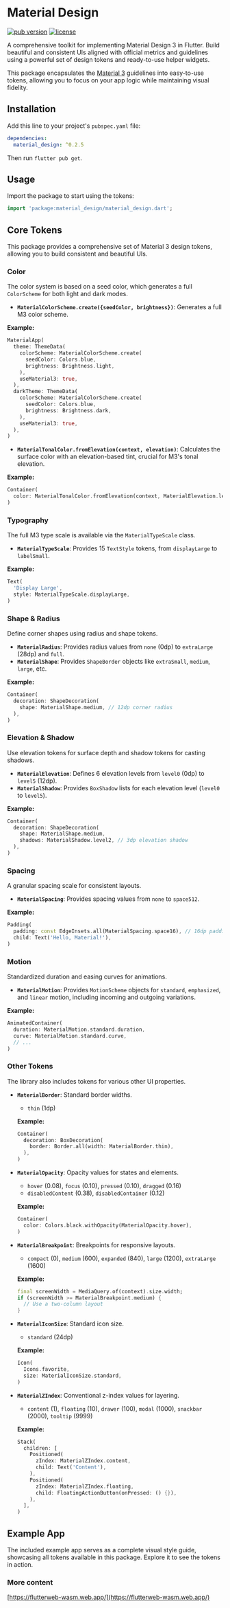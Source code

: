 # Material Design

[![pub version](https://img.shields.io/pub/v/material_design.svg)](https://pub.dev/packages/material_design)
[![license](https://img.shields.io/badge/license-BSD-blue.svg)](/LICENSE)

A comprehensive toolkit for implementing Material Design 3 in Flutter. Build beautiful and consistent UIs aligned with official metrics and guidelines using a powerful set of design tokens and ready-to-use helper widgets.

This package encapsulates the [Material 3](https://m3.material.io/) guidelines into easy-to-use tokens, allowing you to focus on your app logic while maintaining visual fidelity.

## Installation

Add this line to your project's `pubspec.yaml` file:

```yaml
dependencies:
  material_design: ^0.2.5
```

Then run `flutter pub get`.

## Usage

Import the package to start using the tokens:

```dart
import 'package:material_design/material_design.dart';
```

## Core Tokens

This package provides a comprehensive set of Material 3 design tokens, allowing you to build consistent and beautiful UIs.

### Color

The color system is based on a seed color, which generates a full `ColorScheme` for both light and dark modes.

- **`MaterialColorScheme.create({seedColor, brightness})`**: Generates a full M3 color scheme.

**Example:**

```dart
MaterialApp(
  theme: ThemeData(
    colorScheme: MaterialColorScheme.create(
      seedColor: Colors.blue,
      brightness: Brightness.light,
    ),
    useMaterial3: true,
  ),
  darkTheme: ThemeData(
    colorScheme: MaterialColorScheme.create(
      seedColor: Colors.blue,
      brightness: Brightness.dark,
    ),
    useMaterial3: true,
  ),
)
```

- **`MaterialTonalColor.fromElevation(context, elevation)`**: Calculates the surface color with an elevation-based tint, crucial for M3's tonal elevation.

**Example:**

```dart
Container(
  color: MaterialTonalColor.fromElevation(context, MaterialElevation.level2),
)
```

### Typography

The full M3 type scale is available via the `MaterialTypeScale` class.

- **`MaterialTypeScale`**: Provides 15 `TextStyle` tokens, from `displayLarge` to `labelSmall`.

**Example:**

```dart
Text(
  'Display Large',
  style: MaterialTypeScale.displayLarge,
)
```

### Shape & Radius

Define corner shapes using radius and shape tokens.

- **`MaterialRadius`**: Provides radius values from `none` (0dp) to `extraLarge` (28dp) and `full`.
- **`MaterialShape`**: Provides `ShapeBorder` objects like `extraSmall`, `medium`, `large`, etc.

**Example:**

```dart
Container(
  decoration: ShapeDecoration(
    shape: MaterialShape.medium, // 12dp corner radius
  ),
)
```

### Elevation & Shadow

Use elevation tokens for surface depth and shadow tokens for casting shadows.

- **`MaterialElevation`**: Defines 6 elevation levels from `level0` (0dp) to `level5` (12dp).
- **`MaterialShadow`**: Provides `BoxShadow` lists for each elevation level (`level0` to `level5`).

**Example:**

```dart
Container(
  decoration: ShapeDecoration(
    shape: MaterialShape.medium,
    shadows: MaterialShadow.level2, // 3dp elevation shadow
  ),
)
```

### Spacing

A granular spacing scale for consistent layouts.

- **`MaterialSpacing`**: Provides spacing values from `none` to `space512`.

**Example:**

```dart
Padding(
  padding: const EdgeInsets.all(MaterialSpacing.space16), // 16dp padding
  child: Text('Hello, Material!'),
)
```

### Motion

Standardized duration and easing curves for animations.

- **`MaterialMotion`**: Provides `MotionScheme` objects for `standard`, `emphasized`, and `linear` motion, including incoming and outgoing variations.

**Example:**

```dart
AnimatedContainer(
  duration: MaterialMotion.standard.duration,
  curve: MaterialMotion.standard.curve,
  // ...
)
```

### Other Tokens

The library also includes tokens for various other UI properties.

- **`MaterialBorder`**: Standard border widths.

  - `thin` (1dp)

  **Example:**

  ```dart
  Container(
    decoration: BoxDecoration(
      border: Border.all(width: MaterialBorder.thin),
    ),
  )
  ```

- **`MaterialOpacity`**: Opacity values for states and elements.

  - `hover` (0.08), `focus` (0.10), `pressed` (0.10), `dragged` (0.16)
  - `disabledContent` (0.38), `disabledContainer` (0.12)

  **Example:**

  ```dart
  Container(
    color: Colors.black.withOpacity(MaterialOpacity.hover),
  )
  ```

- **`MaterialBreakpoint`**: Breakpoints for responsive layouts.

  - `compact` (0), `medium` (600), `expanded` (840), `large` (1200), `extraLarge` (1600)

  **Example:**

  ```dart
  final screenWidth = MediaQuery.of(context).size.width;
  if (screenWidth >= MaterialBreakpoint.medium) {
    // Use a two-column layout
  }
  ```

- **`MaterialIconSize`**: Standard icon size.

  - `standard` (24dp)

  **Example:**

  ```dart
  Icon(
    Icons.favorite,
    size: MaterialIconSize.standard,
  )
  ```

- **`MaterialZIndex`**: Conventional z-index values for layering.

  - `content` (1), `floating` (10), `drawer` (100), `modal` (1000), `snackbar` (2000), `tooltip` (9999)

  **Example:**

  ```dart
  Stack(
    children: [
      Positioned(
        zIndex: MaterialZIndex.content,
        child: Text('Content'),
      ),
      Positioned(
        zIndex: MaterialZIndex.floating,
        child: FloatingActionButton(onPressed: () {}),
      ),
    ],
  )
  ```

## Example App

The included example app serves as a complete visual style guide, showcasing all tokens available in this package. Explore it to see the tokens in action.

### More content

[https://flutterweb-wasm.web.app/](https://flutterweb-wasm.web.app/)
